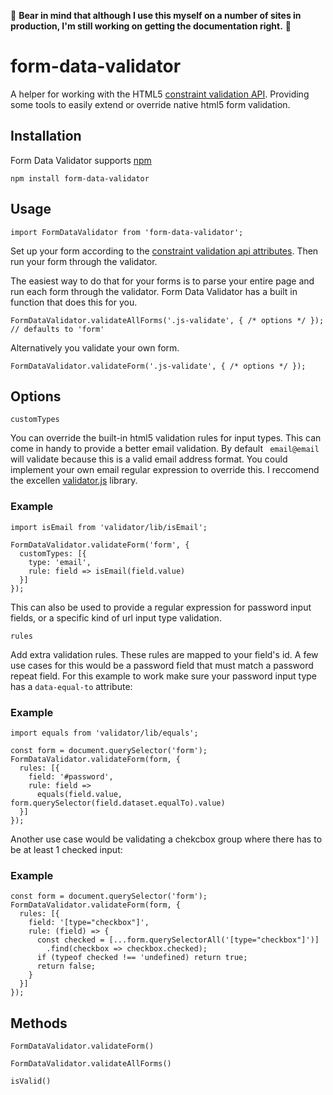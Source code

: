 🔧 **Bear in mind that although I use this myself on a number of sites in production, I'm still working on getting the documentation right.** 🔧

# form-data-validator
A helper for working with the HTML5 [constraint validation API](https://html.spec.whatwg.org/multipage/form-control-infrastructure.html#the-constraint-validation-api). Providing some tools to easily extend or override native html5 form validation.

## Installation
Form Data Validator supports [npm](https://www.npmjs.com/package/form-data-validator)
```
npm install form-data-validator
```

## Usage
```
import FormDataValidator from 'form-data-validator';
```

Set up your form according to the [constraint validation api attributes](https://developer.mozilla.org/en-US/docs/Web/Guide/HTML/HTML5/Constraint_validation#Validation-related_attributes). Then run your form through the validator.

The easiest way to do that for your forms is to parse your entire page and run each form through the validator. Form Data Validator has a built in function that does this for you.

```
FormDataValidator.validateAllForms('.js-validate', { /* options */ }); // defaults to 'form'
```

Alternatively you validate your own form.

```
FormDataValidator.validateForm('.js-validate', { /* options */ });
```

## Options

```customTypes```

You can override the built-in html5 validation rules for input types. This can come in handy to provide a better email validation. By default `
email@email` will validate because this is a valid email address format. You could implement your own email regular expression to override this. I reccomend the excellen [validator.js](https://github.com/chriso/validator.js/) library.

### Example
```
import isEmail from 'validator/lib/isEmail';

FormDataValidator.validateForm('form', { 
  customTypes: [{
    type: 'email',
    rule: field => isEmail(field.value)
  }]
});
```

This can also be used to provide a regular expression for password input fields, or a specific kind of url input type validation.

```rules```

Add extra validation rules. These rules are mapped to your field's id. A few use cases for this would be a password field that must match a password repeat field. For this example to work make sure your password input type has a `data-equal-to` attribute:

### Example
```
import equals from 'validator/lib/equals';

const form = document.querySelector('form');
FormDataValidator.validateForm(form, {
  rules: [{
    field: '#password',
    rule: field =>
      equals(field.value, form.querySelector(field.dataset.equalTo).value)
  }]
});
```

Another use case would be validating a chekcbox group where there has to be at least 1 checked input:

### Example
```
const form = document.querySelector('form');
FormDataValidator.validateForm(form, { 
  rules: [{
    field: '[type="checkbox"]',
    rule: (field) => {
      const checked = [...form.querySelectorAll('[type="checkbox"]')]
        .find(checkbox => checkbox.checked);
      if (typeof checked !== 'undefined) return true;
      return false;
    }
  }]
});
```

## Methods

```FormDataValidator.validateForm()```

```FormDataValidator.validateAllForms()```

```isValid()```
